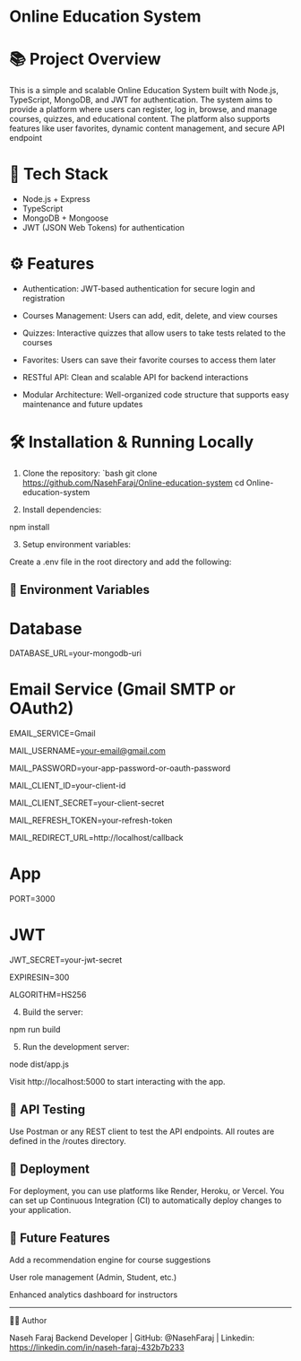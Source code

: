  
# Online Education System

# 📚 Project Overview

This is a simple and scalable Online Education System built with Node.js, TypeScript, MongoDB, and JWT for authentication. The system aims to provide a platform where users can register, log in, browse, and manage courses, quizzes, and educational content. The platform also supports features like user favorites, dynamic content management, and secure API endpoint

# 🚀 Tech Stack

- Node.js + Express
- TypeScript
- MongoDB + Mongoose
- JWT (JSON Web Tokens) for authentication

# ⚙️ Features

- Authentication: JWT-based authentication for secure login and registration

- Courses Management: Users can add, edit, delete, and view courses

- Quizzes: Interactive quizzes that allow users to take tests related to the courses

- Favorites: Users can save their favorite courses to access them later

- RESTful API: Clean and scalable API for backend interactions

- Modular Architecture: Well-organized code structure that supports easy maintenance and future updates


# 🛠️ Installation & Running Locally

1. Clone the repository:
   `bash
   git clone https://github.com/NasehFaraj/Online-education-system
   cd Online-education-system

2. Install dependencies:

npm install

3. Setup environment variables:

Create a .env file in the root directory and add the following:


## 🌱 Environment Variables

# Database

DATABASE_URL=your-mongodb-uri

# Email Service (Gmail SMTP or OAuth2)

EMAIL_SERVICE=Gmail

MAIL_USERNAME=your-email@gmail.com

MAIL_PASSWORD=your-app-password-or-oauth-password

MAIL_CLIENT_ID=your-client-id

MAIL_CLIENT_SECRET=your-client-secret

MAIL_REFRESH_TOKEN=your-refresh-token

MAIL_REDIRECT_URL=http://localhost/callback


# App

PORT=3000


# JWT

JWT_SECRET=your-jwt-secret

EXPIRESIN=300

ALGORITHM=HS256



4. Build the server:

npm run build


5. Run the development server:


node dist/app.js


Visit http://localhost:5000 to start interacting with the app.


## 🧪 API Testing

Use Postman or any REST client to test the API endpoints. All routes are defined in the /routes directory.


## 💼 Deployment

For deployment, you can use platforms like Render, Heroku, or Vercel. You can set up Continuous Integration (CI) to automatically deploy changes to your application.

## 🔨 Future Features

Add a recommendation engine for course suggestions

User role management (Admin, Student, etc.)

Enhanced analytics dashboard for instructors


---

👨‍💻 Author

Naseh Faraj
Backend Developer | GitHub: @NasehFaraj | Linkedin: https://linkedin.com/in/naseh-faraj-432b7b233